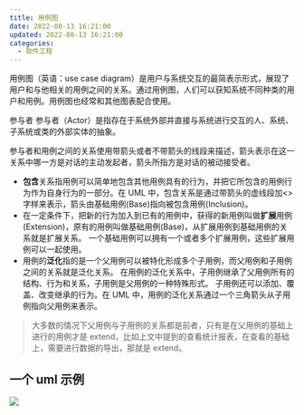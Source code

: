 ```yaml
---
title: 用例图
date: 2022-08-13 16:21:00
updated: 2022-08-13 16:21:00
categories:
  - 软件工程
---
```


用例图（英语：use case diagram）是用户与系统交互的最简表示形式，展现了用户和与他相关的用例之间的关系。通过用例图，人们可以获知系统不同种类的用户和用例。用例图也经常和其他图表配合使用。

 参与者
参与者（Actor）是指存在于系统外部并直接与系统进行交互的人、系统、子系统或类的外部实体的抽象。

参与者和用例之间的关系使用带箭头或者不带箭头的线段来描述，箭头表示在这一关系中哪一方是对话的主动发起者，箭头所指方是对话的被动接受者。

* **包含**关系指用例可以简单地包含其他用例具有的行为，并把它所包含的用例行为作为自身行为的一部分。在 UML 中，包含关系是通过带箭头的虚线段加<>字样来表示，箭头由基础用例(Base)指向被包含用例(Inclusion)。
* 在一定条件下，把新的行为加入到已有的用例中，获得的新用例叫做**扩展**用例(Extension)，原有的用例叫做基础用例(Base)，从扩展用例到基础用例的关系就是扩展关系。
一个基础用例可以拥有一个或者多个扩展用例，这些扩展用例可以一起使用。
* 用例的**泛化**指的是一个父用例可以被特化形成多个子用例，而父用例和子用例之间的关系就是泛化关系。
在用例的泛化关系中，子用例继承了父用例所有的结构、行为和关系，子用例是父用例的一种特殊形式。
子用例还可以添加、覆盖、改变继承的行为。在 UML 中，用例的泛化关系通过一个三角箭头从子用例指向父用例来表示。

> 大多数的情况下父用例与子用例的关系都是前者，只有是在父用例的基础上进行的用例才是 extend，比如上文中提到的查看统计报表，在查看的基础上，需要进行数据的导出，那就是 extend。

## 一个 uml 示例

![](https://upload-images.jianshu.io/upload_images/1662509-a80803103a44f4e7.png?imageMogr2/auto-orient/strip%7CimageView2/2/w/1240)
